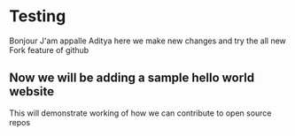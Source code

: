 # Testing
Bonjour J'am appalle Aditya
here we make new changes and try the all new Fork feature of github 

## Now we will be adding a sample hello world website 

This will demonstrate working of how we can contribute to open source repos
